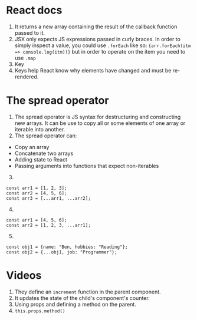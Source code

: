 # React docs

1. It returns a new array containing the result of the callback function passed to it.
2. JSX only expects JS expressions passed in curly braces. In order to simply inspect a value, you could use `.forEach` like so:
```{arr.forEach(itm => console.log(itm))}```
but in order to operate on the item you need to use `.map`
3. Key
4. Keys help React know why elements have changed and must be re-rendered.

# The spread operator

1. The spread operator is JS syntax for destructuring and constructing new arrays. It can be use to copy all or some elements of one array or iterable into another.
2. The spread operator can:
  * Copy an array
  * Concatenate two arrays
  * Adding state to React
  * Passing arguments into functions that expect non-iterables
3. 
```
const arr1 = [1, 2, 3];
const arr2 = [4, 5, 6];
const arr3 = [...arr1, ...arr2];
```
4. 
```
const arr1 = [4, 5, 6];
const arr2 = [1, 2, 3, ...arr1];
```
5. 
```
const obj1 = {name: "Ben, hobbies: "Reading"};
const obj2 = {...obj1, job: "Programmer"};
```

# Videos

1. They define an `increment` function in the parent component.
2. It updates the state of the child's component's counter.
3. Using props and defining a method on the parent.
4. `this.props.method()`
